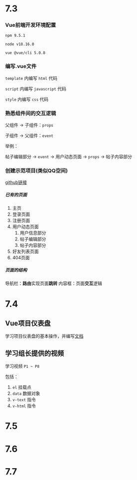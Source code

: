 # 7.3

### Vue前端开发环境配置

`npm 9.5.1`

`node v18.16.0`

`vue @vue/cli 5.0.8`

### 编写.vue文件

`template` 内编写 `html` 代码

`script` 内编写 `javascript` 代码

`style` 内编写 `css` 代码

### 熟悉组件间的交互逻辑

父组件 -> 子组件：`props`

子组件 -> 父组件：`event`

举例：

帖子编辑部分 -> `event` -> 用户动态页面 -> `props` -> 帖子内容部分

### 创建示范项目(类似QQ空间)

[github链接](https://github.com/rmEleven/testVue)

##### 已有的页面

1. 主页
2. 登录页面
3. 注册页面
4. 用户动态页面
   1. 用户信息部分
   2. 帖子编辑部分
   3. 帖子内容部分
5. 好友列表页面
6. 404页面

##### 页面的结构

导航栏：**路由**实现页面**跳转**
内容框：页面**交互**逻辑

# 7.4

## Vue项目仪表盘

学习项目仪表盘的基本操作，并编写[文档](../%E8%AF%B4%E6%98%8E%E6%96%87%E6%A1%A3/%E9%A1%B9%E7%9B%AE%E4%BB%AA%E8%A1%A8%E7%9B%98.md)

## 学习组长提供的视频

学习视频 `P1 ~ P8`

包括：

1. `el` 挂载点
2. `data` 数据对象
3. `v-text` 指令
4. `v-html` 指令

# 7.5







# 7.6







# 7.7